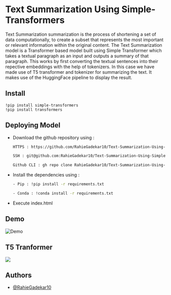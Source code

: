 # Text Summarization Using Simple-Transformers

Text Summarization summarization is the process of shortening a set of data computationally, to create a subset that represents the most important or relevant information within the original content. 
The Text Summarization model is a Transformer based model built using Simple Transformer which takes a textual paragraph as an input and outputs a summary of that paragraph. This works by first 
converting the textual sentences into their repective embeddings with the help of tokenizers. 
In this case we have made use of T5 transformer and tokenizer for summarizing the text. It makes use of the HuggingFace pipeline to display the result.     


## Install

```
!pip install simple-transformers
!pip install transformers
```



  
## Deploying Model 

- Download the github repository using : 
  ```bash
  HTTPS : https://github.com/RahieGadekar10/Text-Summarization-Using-SimpleTransformers.git
  ```
  ```bash 
  SSH : git@github.com:RahieGadekar10/Text-Summarization-Using-SimpleTransformers.git
  ```
  ```bash 
  Github CLI : gh repo clone RahieGadekar10/Text-Summarization-Using-SimpleTransformers
  ```
- Install the dependencies using : 
    ```bash 
    - Pip : !pip install -r requirements.txt
    ```
    ```bash
    - Conda : !conda install -r requirements.txt
    ```
- Execute index.html 

## Demo
![Demo](https://user-images.githubusercontent.com/68743282/133242658-e2ea4dde-2242-471b-9d50-6d2f3237b5f4.gif)

## T5 Tranformer
<img src = "https://miro.medium.com/max/947/1*voAo0zBPTCVrwcut1oHtEg.png"></img>

## Authors

- [@RahieGadekar10](https://www.github.com/RahieGadekar10)
